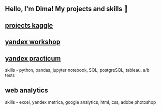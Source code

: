 ## Hello, I'm Dima! My projects and skills 👋

## <a href="https://github.com/goryachcom">projects kaggle</a>

## <a href="https://github.com/goryachcom">yandex workshop</a>

## <a href="https://github.com/goryachcom/yandex-praktikum">yandex practicum</a>
skills - python, pandas, jupyter notebook, SQL, postgreSQL, tableau, a/b tests

## web analytics
skills - excel, yandex metrica, google analytics, html, css, adobe photoshop

<!--
**goryachcom/goryachcom** is a ✨ _special_ ✨ repository because its `README.md` (this file) appears on your GitHub profile.

Here are some ideas to get you started:

- 🔭 I’m currently working on ...
- 🌱 I’m currently learning ...
- 👯 I’m looking to collaborate on ...
- 🤔 I’m looking for help with ...
- 💬 Ask me about ...
- 📫 How to reach me: ...
- 😄 Pronouns: ...
- ⚡ Fun fact: ...
-->
